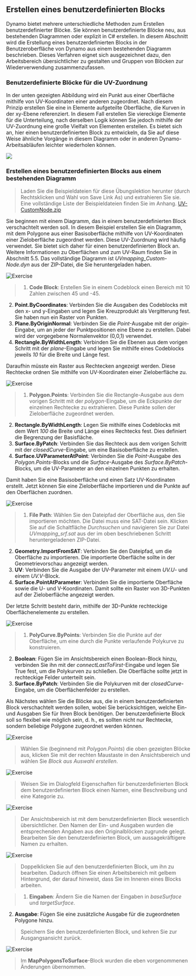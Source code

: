 

## Erstellen eines benutzerdefinierten Blocks

Dynamo bietet mehrere unterschiedliche Methoden zum Erstellen benutzerdefinierter Blöcke. Sie können benutzerdefinierte Blöcke neu, aus bestehenden Diagrammen oder explizit in C# erstellen. In diesem Abschnitt wird die Erstellung eines benutzerdefinierten Blocks in der Benutzeroberfläche von Dynamo aus einem bestehenden Diagramm beschrieben. Dieses Verfahren eignet sich ausgezeichnet dazu, den Arbeitsbereich übersichtlicher zu gestalten und Gruppen von Blöcken zur Wiederverwendung zusammenzufassen.

### Benutzerdefinierte Blöcke für die UV-Zuordnung

In der unten gezeigten Abbildung wird ein Punkt aus einer Oberfläche mithilfe von UV-Koordinaten einer anderen zugeordnet. Nach diesem Prinzip erstellen Sie eine in Elemente aufgeteilte Oberfläche, die Kurven in der xy-Ebene referenziert. In diesem Fall erstellen Sie viereckige Elemente für die Unterteilung, nach derselben Logik können Sie jedoch mithilfe der UV-Zuordnung eine große Vielfalt von Elementen erstellen. Es bietet sich an, hier einen benutzerdefinierten Block zu entwickeln, da Sie auf diese Weise ähnliche Vorgänge in diesem Diagramm oder in anderen Dynamo-Arbeitsabläufen leichter wiederholen können.

![](images/9-2/uvMap2-01-01.jpg)

### Erstellen eines benutzerdefinierten Blocks aus einem bestehenden Diagramm

> Laden Sie die Beispieldateien für diese Übungslektion herunter (durch Rechtsklicken und Wahl von Save Link As) und extrahieren Sie sie. Eine vollständige Liste der Beispieldateien finden Sie im Anhang. [UV-CustomNode.zip](datasets/9-2/UV-CustomNode.zip)

Sie beginnen mit einem Diagramm, das in einem benutzerdefinierten Block verschachtelt werden soll. In diesem Beispiel erstellen Sie ein Diagramm, mit dem Polygone aus einer Basisoberfläche mithilfe von UV-Koordinaten einer Zieloberfläche zugeordnet werden. Diese UV-Zuordnung wird häufig verwendet. Sie bietet sich daher für einen benutzerdefinierten Block an. Weitere Informationen zu Oberflächen und zum UV-Raum finden Sie in Abschnitt 5.5. Das vollständige Diagramm ist *UVmapping_Custom-Node.dyn* aus der ZIP-Datei, die Sie heruntergeladen haben.

![Exercise](images/9-2/UVmapping01.png)

> 1. **Code Block**: Erstellen Sie in einem Codeblock einen Bereich mit 10 Zahlen zwischen 45 und -45.
2. **Point.ByCoordinates**: Verbinden Sie die Ausgaben des Codeblocks mit den x- und y-Eingaben und legen Sie Kreuzprodukt als Vergitterung fest. Sie haben nun ein Raster von Punkten.
3. **Plane.ByOriginNormal**: Verbinden Sie die *Point*-Ausgabe mit der *origin*-Eingabe, um an jeder der Punktpositionen eine Ebene zu erstellen. Dabei wird der vorgegebene Normalenvektor (0,0,1) verwendet.
4. **Rectangle.ByWidthLength**: Verbinden Sie die Ebenen aus dem vorigen Schritt mit der *plane*-Eingabe und legen Sie mithilfe eines Codeblocks jeweils *10* für die Breite und Länge fest.

Daraufhin müsste ein Raster aus Rechtecken angezeigt werden. Diese Rechtecke ordnen Sie mithilfe von UV-Koordinaten einer Zieloberfläche zu.

![Exercise](images/9-2/UVmapping02.png)

> 1. **Polygon.Points**: Verbinden Sie die Rectangle-Ausgabe aus dem vorigen Schritt mit der *polygon*-Eingabe, um die Eckpunkte der einzelnen Rechtecke zu extrahieren. Diese Punkte sollen der Zieloberfläche zugeordnet werden.
2. **Rectangle.ByWidthLength**: Legen Sie mithilfe eines Codeblocks mit dem Wert *100* die Breite und Länge eines Rechtecks fest. Dies definiert die Begrenzung der Basisfläche.
3. **Surface.ByPatch**: Verbinden Sie das Rechteck aus dem vorigen Schritt mit der *closedCurve*-Eingabe, um eine Basisoberfläche zu erstellen.
4. **Surface.UVParameterAtPoint**: Verbinden Sie die *Point*-Ausgabe des *Polygon.Points*-Blocks und die *Surface*-Ausgabe des *Surface.ByPatch*-Blocks, um die UV-Parameter an den einzelnen Punkten zu erhalten.

Damit haben Sie eine Basisoberfläche und einen Satz UV-Koordinaten erstellt. Jetzt können Sie eine Zieloberfläche importieren und die Punkte auf den Oberflächen zuordnen.

![Exercise](images/9-2/UVmapping03.png)

> 1. **File Path**: Wählen Sie den Dateipfad der Oberfläche aus, den Sie importieren möchten. Die Datei muss eine SAT-Datei sein. Klicken Sie auf die Schaltfläche *Durchsuchen* und navigieren Sie zur Datei *UVmapping_srf.sat* aus der im oben beschriebenen Schritt heruntergeladenen ZIP-Datei.
2. **Geometry.ImportFromSAT**: Verbinden Sie den Dateipfad, um die Oberfläche zu importieren. Die importierte Oberfläche sollte in der Geometrievorschau angezeigt werden.
3. **UV**: Verbinden Sie die Ausgabe der UV-Parameter mit einem *UV.U*- und einem *UV.V*-Block.
4. **Surface.PointAtParameter**: Verbinden Sie die importierte Oberfläche sowie die U- und V-Koordinaten. Damit sollte ein Raster von 3D-Punkten auf der Zieloberfläche angezeigt werden.

Der letzte Schritt besteht darin, mithilfe der 3D-Punkte rechteckige Oberflächenelemente zu erstellen.

![Exercise](images/9-2/UVmapping04.png)

> 1. **PolyCurve.ByPoints**: Verbinden Sie die Punkte auf der Oberfläche, um eine durch die Punkte verlaufende Polykurve zu konstruieren.
2. **Boolean**: Fügen Sie im Ansichtsbereich einen Boolean-Block hinzu, verbinden Sie ihn mit der *connectLastToFirst*-Eingabe und legen Sie True fest, um die Polykurven zu schließen. Die Oberfläche sollte jetzt in rechteckige Felder unterteilt sein.
3. **Surface.ByPatch**: Verbinden Sie die Polykurven mit der *closedCurve*-Eingabe, um die Oberflächenfelder zu erstellen.

Als Nächstes wählen Sie die Blöcke aus, die in einem benutzerdefinierten Block verschachtelt werden sollen, wobei Sie berücksichtigen, welche Ein- und Ausgaben Sie für Ihren Block benötigen. Der benutzerdefinierte Block soll so flexibel wie möglich sein, d. h., es sollten nicht nur Rechtecke, sondern beliebige Polygone zugeordnet werden können.

![Exercise](images/9-2/UVmapping05.png)

> Wählen Sie (beginnend mit *Polygon.Points*) die oben gezeigten Blöcke aus, klicken Sie mit der rechten Maustaste in den Ansichtsbereich und wählen Sie *Block aus Auswahl erstellen*.

![Exercise](images/9-2/UVmapping06.png)

> Weisen Sie im Dialogfeld Eigenschaften für benutzerdefinierten Block dem benutzerdefinierten Block einen Namen, eine Beschreibung und eine Kategorie zu.

![Exercise](images/9-2/UVmapping07.png)

> Der Ansichtsbereich ist mit dem benutzerdefinierten Block wesentlich übersichtlicher. Den Namen der Ein- und Ausgaben wurden die entsprechenden Angaben aus den Originalblöcken zugrunde gelegt. Bearbeiten Sie den benutzerdefinierten Block, um aussagekräftigere Namen zu erhalten.

![Exercise](images/9-2/UVmapping08.png)

> Doppelklicken Sie auf den benutzerdefinierten Block, um ihn zu bearbeiten. Dadurch öffnen Sie einen Arbeitsbereich mit gelbem Hintergrund, der darauf hinweist, dass Sie im Inneren eines Blocks arbeiten.

> 1. **Eingaben**: Ändern Sie die Namen der Eingaben in *baseSurface* und *targetSurface*.
2. **Ausgabe**: Fügen Sie eine zusätzliche Ausgabe für die zugeordneten Polygone hinzu.
> Speichern Sie den benutzerdefinierten Block, und kehren Sie zur Ausgangsansicht zurück.

![Exercise](images/9-2/UVmapping09.png)

> Im **MapPolygonsToSurface**-Block wurden die eben vorgenommenen Änderungen übernommen.

